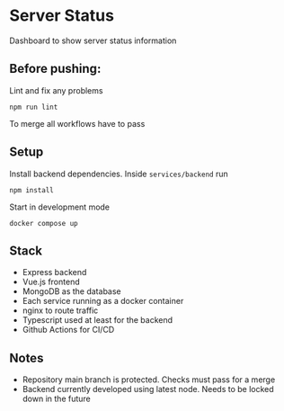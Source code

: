 # Server Status

Dashboard to show server status information

## Before pushing:

Lint and fix any problems

    npm run lint

To merge all workflows have to pass

## Setup

Install backend dependencies. Inside `services/backend` run

    npm install

Start in development mode

    docker compose up

## Stack

- Express backend
- Vue.js frontend
- MongoDB as the database
- Each service running as a docker container
- nginx to route traffic
- Typescript used at least for the backend
- Github Actions for CI/CD

## Notes

- Repository main branch is protected. Checks must pass for a merge
- Backend currently developed using latest node. Needs to be locked down in the future
